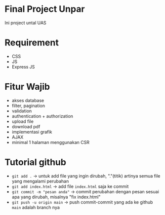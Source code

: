 # Final Project Unpar
Ini project untal UAS

# Requirement
- CSS
- JS
- Express JS


# Fitur Wajib
- akses database
- filter, pagination
- validation
- authentication + authorization
- upload file
- download pdf
- implementasi grafik
- AJAX
- minimal 1 halaman menggunakan CSR

# Tutorial github
- `git add .` -> untuk add file yang ingin dirubah, "."(titik) artinya semua file yang mengalami perubahan
- `git add index.html` -> add file `index.html` saja ke commit
- `git commit -m "pesan anda"` -> commit perubahan dengan pesan sesuai apa yang dirubah, misalnya "fix index.html"
- `git push -u origin main` -> push commit-commit yang ada ke github `main` adalah branch nya